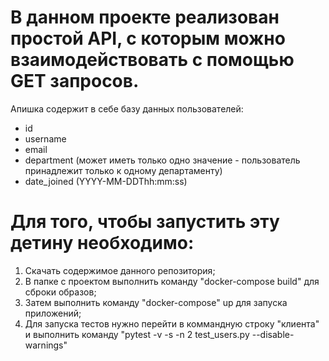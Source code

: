# В данном проекте реализован простой API, с которым можно взаимодействовать с помощью GET запросов.
Апишка содержит в себе базу данных пользователей:
- id
- username
- email 
- department (может иметь только одно значение - пользователь принадлежит только к одному департаменту)
- date_joined (YYYY-MM-DDThh:mm:ss)

# Для того, чтобы запустить эту детину необходимо:
1. Скачать содержимое данного репозитория;
2. В папке с проектом выполнить команду "docker-compose build" для сброки образов;
3. Затем выполнить команду "docker-compose" up для запуска приложений;
4. Для запуска тестов нужно перейти в коммандную строку "клиента" и выполнить команду "pytest -v -s -n 2 test_users.py --disable-warnings"


